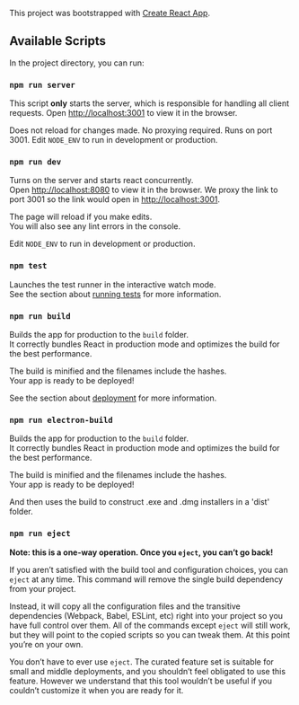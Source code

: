 This project was bootstrapped with [Create React App](https://github.com/facebook/create-react-app).

## Available Scripts

In the project directory, you can run:

### `npm run server`

This script **only** starts the server, which is responsible for handling all client requests.
Open [http://localhost:3001](http://localhost:3001) to view it in the browser.

Does not reload for changes made.
No proxying required. Runs on port 3001.
Edit `NODE_ENV` to run in development or production.

### `npm run dev`

Turns on the server and starts react concurrently.<br>
Open [http://localhost:8080](http://localhost:8080) to view it in the browser.
We proxy the link to port 3001 so the link would open in [http://localhost:3001](http://localhost:3001).

The page will reload if you make edits.<br>
You will also see any lint errors in the console.

Edit `NODE_ENV` to run in development or production.

### `npm test`

Launches the test runner in the interactive watch mode.<br>
See the section about [running tests](https://facebook.github.io/create-react-app/docs/running-tests) for more information.

### `npm run build`

Builds the app for production to the `build` folder.<br>
It correctly bundles React in production mode and optimizes the build for the best performance.

The build is minified and the filenames include the hashes.<br>
Your app is ready to be deployed!

See the section about [deployment](https://facebook.github.io/create-react-app/docs/deployment) for more information.

### `npm run electron-build`

Builds the app for production to the `build` folder.<br>
It correctly bundles React in production mode and optimizes the build for the best performance.

The build is minified and the filenames include the hashes.<br>
Your app is ready to be deployed!

And then uses the build to construct .exe and .dmg installers in a 'dist' folder.

### `npm run eject`

**Note: this is a one-way operation. Once you `eject`, you can’t go back!**

If you aren’t satisfied with the build tool and configuration choices, you can `eject` at any time. This command will remove the single build dependency from your project.

Instead, it will copy all the configuration files and the transitive dependencies (Webpack, Babel, ESLint, etc) right into your project so you have full control over them. All of the commands except `eject` will still work, but they will point to the copied scripts so you can tweak them. At this point you’re on your own.

You don’t have to ever use `eject`. The curated feature set is suitable for small and middle deployments, and you shouldn’t feel obligated to use this feature. However we understand that this tool wouldn’t be useful if you couldn’t customize it when you are ready for it.
